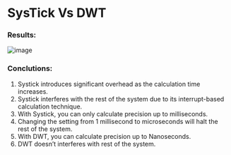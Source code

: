 # SysTick Vs DWT

### Results:
![image](https://github.com/AzazHassankhan/STM32Xxxx_Accelerator_Evaluation/assets/92155897/5a601ba2-1a74-417c-b77f-b72ab2b3bf59)

### Conclutions:
1. Systick introduces significant overhead as the calculation time increases.
2. Systick interferes with the rest of the system due to its interrupt-based calculation technique.
3. With Systick, you can only calculate precision up to milliseconds.
4. Changing the setting from 1 millisecond to microseconds will halt the rest of the system.
5. With DWT, you can calculate precision up to Nanoseconds.
6. DWT doesn’t interferes with rest of the system.
